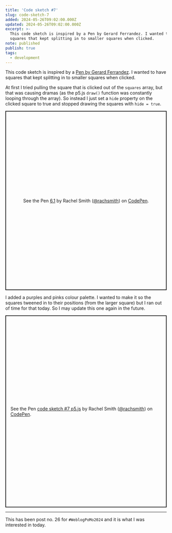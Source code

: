 ```yaml
---
title: 'Code sketch #7'
slug: code-sketch-7
added: 2024-05-26T09:02:00.000Z
updated: 2024-05-26T09:02:00.000Z
excerpt: >-
  This code sketch is inspired by a Pen by Gerard Ferrandez. I wanted to have
  squares that kept splitting in to smaller squares when clicked.
note: published
publish: true
tags:
  - development
---
```

This code sketch is inspired by a [Pen by Gerard Ferrandez](https://codepen.io/ge1doot/full/WbWQOP/). I wanted to have squares that kept splitting in to smaller squares when clicked.

At first I tried pulling the square that is clicked out of the `squares` array, but that was causing dramas (as the p5.js `draw()` function was constantly looping through the array). So instead I just set a `hide` property on the clicked square to true and stopped drawing the squares with `hide = true`.

<p class="codepen" data-height="560" data-theme-id="31536" data-default-tab="result" data-slug-hash="fdbca86f468d21515ab84c7e744a2b17" data-user="rachsmith" style="height: 560px; box-sizing: border-box; display: flex; align-items: center; justify-content: center; border: 2px solid; margin: 1em 0; padding: 1em;">
  <span>See the Pen <a href="https://codepen.io/rachsmith/pen/RwmGBzx/fdbca86f468d21515ab84c7e744a2b17">
  6.1</a> by Rachel Smith (<a href="https://codepen.io/rachsmith">@rachsmith</a>)
  on <a href="https://codepen.io">CodePen</a>.</span>
</p>
<script async src="https://cpwebassets.codepen.io/assets/embed/ei.js"></script>

I added a purples and pinks colour palette. I wanted to make it so the squares tweened in to their positions (from the larger square) but I ran out of time for that today. So I may update this one again in the future. 

<p class="codepen" data-height="600" data-theme-id="31536" data-default-tab="result" data-slug-hash="oNRzQex" data-user="rachsmith" style="height: 600px; box-sizing: border-box; display: flex; align-items: center; justify-content: center; border: 2px solid; margin: 1em 0; padding: 1em;">
  <span>See the Pen <a href="https://codepen.io/rachsmith/pen/oNRzQex">
  code sketch #7 p5.js</a> by Rachel Smith (<a href="https://codepen.io/rachsmith">@rachsmith</a>)
  on <a href="https://codepen.io">CodePen</a>.</span>
</p>

<hr>

This has been post no. 26 for `#WeblogPoMo2024` and it is what I was interested in today.

